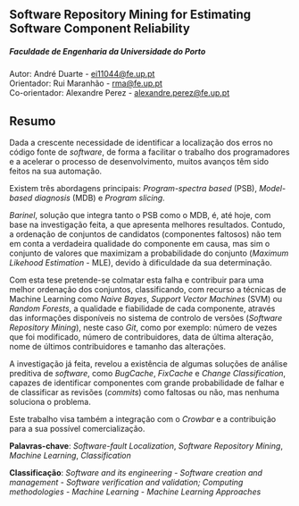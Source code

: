 ## Software Repository Mining for Estimating Software Component Reliability 
##### Faculdade de Engenharia da Universidade do Porto

Autor: André Duarte - ei11044@fe.up.pt     
Orientador: Rui Maranhão - rma@fe.up.pt    
Co-orientador: Alexandre Perez - alexandre.perez@fe.up.pt    

## Resumo

Dada a crescente necessidade de identificar a localização dos erros no código fonte de *software*, de forma a facilitar o trabalho dos programadores e a acelerar o processo de desenvolvimento, muitos avanços têm sido feitos na sua automação.

Existem três abordagens principais: *Program-spectra based* (PSB), *Model-based diagnosis* (MDB) e *Program slicing*.

*Barinel*, solução que integra tanto o PSB como o MDB, é, até hoje, com base na investigação feita, a que apresenta melhores resultados. Contudo, a ordenação de conjuntos de candidatos (componentes faltosos) não tem em conta a verdadeira qualidade do componente em causa, mas sim o conjunto de valores que maximizam a probabilidade do conjunto (*Maximum Likehood Estimation* - MLE), devido à dificuldade da sua determinação.

Com esta tese pretende-se colmatar esta falha e contribuir para uma melhor ordenação dos conjuntos, classificando, com recurso a técnicas de Machine Learning como *Naive Bayes*, *Support Vector Machines* (SVM) ou *Random Forests*, a qualidade e fiabilidade de cada componente, através das informações disponíveis no sistema de controlo de versões (*Software Repository Mining*), neste caso *Git*, como por exemplo: número de vezes que foi modificado, número de contribuidores, data de última alteração, nome de últimos contribuidores e tamanho das alterações.

A investigação já feita, revelou a existência de algumas soluções de análise preditiva de *software*, como *BugCache*, *FixCache* e *Change Classification*, capazes de identificar componentes com grande probabilidade de falhar e de classificar as revisões (*commits*) como faltosas ou não, mas nenhuma soluciona o problema.

Este trabalho visa também a integração com o *Crowbar* e a contribuição para a sua possível comercialização.


**Palavras-chave**: *Software-fault Localization*, *Software Repository Mining*, *Machine Learning*, *Classification*

**Classificação**: *Software and its engineering - Software creation and management - Software verification and validation; Computing methodologies - Machine Learning - Machine Learning Approaches*
